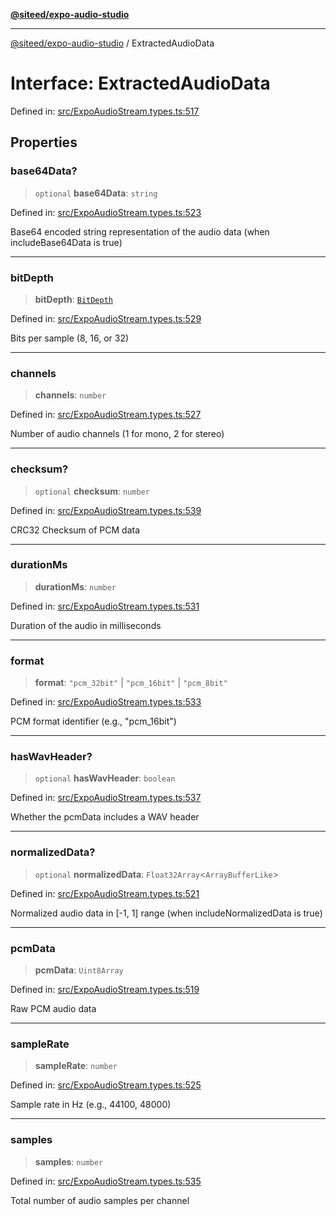 [**@siteed/expo-audio-studio**](../README.md)

***

[@siteed/expo-audio-studio](../README.md) / ExtractedAudioData

# Interface: ExtractedAudioData

Defined in: [src/ExpoAudioStream.types.ts:517](https://github.com/deeeed/expo-audio-stream/blob/bb8418f2156d531377247a6d4095112560ff975f/packages/expo-audio-studio/src/ExpoAudioStream.types.ts#L517)

## Properties

### base64Data?

> `optional` **base64Data**: `string`

Defined in: [src/ExpoAudioStream.types.ts:523](https://github.com/deeeed/expo-audio-stream/blob/bb8418f2156d531377247a6d4095112560ff975f/packages/expo-audio-studio/src/ExpoAudioStream.types.ts#L523)

Base64 encoded string representation of the audio data (when includeBase64Data is true)

***

### bitDepth

> **bitDepth**: [`BitDepth`](../type-aliases/BitDepth.md)

Defined in: [src/ExpoAudioStream.types.ts:529](https://github.com/deeeed/expo-audio-stream/blob/bb8418f2156d531377247a6d4095112560ff975f/packages/expo-audio-studio/src/ExpoAudioStream.types.ts#L529)

Bits per sample (8, 16, or 32)

***

### channels

> **channels**: `number`

Defined in: [src/ExpoAudioStream.types.ts:527](https://github.com/deeeed/expo-audio-stream/blob/bb8418f2156d531377247a6d4095112560ff975f/packages/expo-audio-studio/src/ExpoAudioStream.types.ts#L527)

Number of audio channels (1 for mono, 2 for stereo)

***

### checksum?

> `optional` **checksum**: `number`

Defined in: [src/ExpoAudioStream.types.ts:539](https://github.com/deeeed/expo-audio-stream/blob/bb8418f2156d531377247a6d4095112560ff975f/packages/expo-audio-studio/src/ExpoAudioStream.types.ts#L539)

CRC32 Checksum of PCM data

***

### durationMs

> **durationMs**: `number`

Defined in: [src/ExpoAudioStream.types.ts:531](https://github.com/deeeed/expo-audio-stream/blob/bb8418f2156d531377247a6d4095112560ff975f/packages/expo-audio-studio/src/ExpoAudioStream.types.ts#L531)

Duration of the audio in milliseconds

***

### format

> **format**: `"pcm_32bit"` \| `"pcm_16bit"` \| `"pcm_8bit"`

Defined in: [src/ExpoAudioStream.types.ts:533](https://github.com/deeeed/expo-audio-stream/blob/bb8418f2156d531377247a6d4095112560ff975f/packages/expo-audio-studio/src/ExpoAudioStream.types.ts#L533)

PCM format identifier (e.g., "pcm_16bit")

***

### hasWavHeader?

> `optional` **hasWavHeader**: `boolean`

Defined in: [src/ExpoAudioStream.types.ts:537](https://github.com/deeeed/expo-audio-stream/blob/bb8418f2156d531377247a6d4095112560ff975f/packages/expo-audio-studio/src/ExpoAudioStream.types.ts#L537)

Whether the pcmData includes a WAV header

***

### normalizedData?

> `optional` **normalizedData**: `Float32Array`\<`ArrayBufferLike`\>

Defined in: [src/ExpoAudioStream.types.ts:521](https://github.com/deeeed/expo-audio-stream/blob/bb8418f2156d531377247a6d4095112560ff975f/packages/expo-audio-studio/src/ExpoAudioStream.types.ts#L521)

Normalized audio data in [-1, 1] range (when includeNormalizedData is true)

***

### pcmData

> **pcmData**: `Uint8Array`

Defined in: [src/ExpoAudioStream.types.ts:519](https://github.com/deeeed/expo-audio-stream/blob/bb8418f2156d531377247a6d4095112560ff975f/packages/expo-audio-studio/src/ExpoAudioStream.types.ts#L519)

Raw PCM audio data

***

### sampleRate

> **sampleRate**: `number`

Defined in: [src/ExpoAudioStream.types.ts:525](https://github.com/deeeed/expo-audio-stream/blob/bb8418f2156d531377247a6d4095112560ff975f/packages/expo-audio-studio/src/ExpoAudioStream.types.ts#L525)

Sample rate in Hz (e.g., 44100, 48000)

***

### samples

> **samples**: `number`

Defined in: [src/ExpoAudioStream.types.ts:535](https://github.com/deeeed/expo-audio-stream/blob/bb8418f2156d531377247a6d4095112560ff975f/packages/expo-audio-studio/src/ExpoAudioStream.types.ts#L535)

Total number of audio samples per channel

